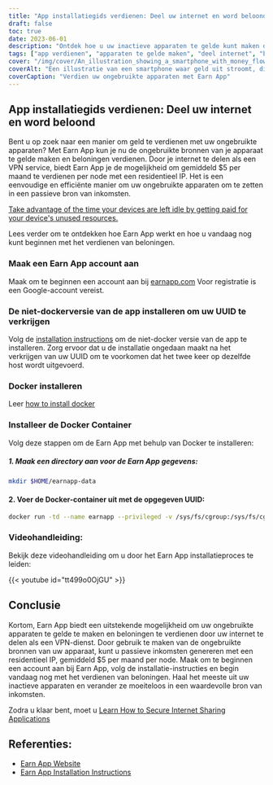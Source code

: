 ```yaml
---
title: "App installatiegids verdienen: Deel uw internet en word beloond"
draft: false
toc: true
date: 2023-06-01
description: "Ontdek hoe u uw inactieve apparaten te gelde kunt maken door uw internet te delen en beloningen te verdienen met Earn App."
tags: ["app verdienen", "apparaten te gelde maken", "deel internet", "beloningen verdienen", "passief inkomen", "apparaatbronnen", "VPN-dienst", "residentiële IP", "inactieve apparaten", "geld verdienen", "delen van internet", "app installatie verdienen", "docker installatie", "dokterscontainer", "app tutorial verdienen", "verdien app website", "installatie-instructies", "verdien app rekening", "niet-docker versie", "UUID", "docker installeren", "docker container installatie", "videohandleiding", "app referenties verdienen", "earn app website link", "instructies voor de installatie van de app verdienen"]
cover: "/img/cover/An_illustration_showing_a_smartphone_with_money_flowing_out.png"
coverAlt: "Een illustratie van een smartphone waar geld uit stroomt, die het concept voorstelt van het verdienen van beloningen door het delen van internetbronnen via de Earn App."
coverCaption: "Verdien uw ongebruikte apparaten met Earn App"
---
```


## App installatiegids verdienen: Deel uw internet en word beloond

Bent u op zoek naar een manier om geld te verdienen met uw ongebruikte apparaten? Met Earn App kun je nu de ongebruikte bronnen van je apparaat te gelde maken en beloningen verdienen. Door je internet te delen als een VPN service, biedt Earn App je de mogelijkheid om gemiddeld $5 per maand te verdienen per node met een residentieel IP. Het is een eenvoudige en efficiënte manier om uw ongebruikte apparaten om te zetten in een passieve bron van inkomsten.

[Take advantage of the time your devices are left idle by getting paid for your device's unused resources.](https://earnapp.com/i/GCL9QzB5)

Lees verder om te ontdekken hoe Earn App werkt en hoe u vandaag nog kunt beginnen met het verdienen van beloningen.

### Maak een Earn App account aan
Maak om te beginnen een account aan bij [earnapp.com](https://earnapp.com/i/GCL9QzB5) Voor registratie is een Google-account vereist.

### De niet-dockerversie van de app installeren om uw UUID te verkrijgen
Volg de [installation instructions](https://help.earnapp.com/hc/en-us/articles/10261224561553-Installation-instructions) om de niet-docker versie van de app te installeren. Zorg ervoor dat u de installatie ongedaan maakt na het verkrijgen van uw UUID om te voorkomen dat het twee keer op dezelfde host wordt uitgevoerd.

### Docker installeren

Leer [how to install docker](https://simeononsecurity.ch/other/creating-profitable-low-powered-crypto-miners/#installing-docker)

### Installeer de Docker Container
Volg deze stappen om de Earn App met behulp van Docker te installeren:

##### 1. Maak een directory aan voor de Earn App gegevens:

```bash
mkdir $HOME/earnapp-data
```

#### 2. Voer de Docker-container uit met de opgegeven UUID:

```bash
docker run -td --name earnapp --privileged -v /sys/fs/cgroup:/sys/fs/cgroup:ro -v $HOME/earnapp-data:/etc/earnapp -e "EARNAPP_UUID"="" -e 'PUID'='99' -e 'PGID'='100' --name earnapp fazalfarhan01/earnapp:lite
```

### Videohandleiding:
Bekijk deze videohandleiding om u door het Earn App installatieproces te leiden:

{{< youtube id="tt499o0OjGU" >}}


## Conclusie

Kortom, Earn App biedt een uitstekende mogelijkheid om uw ongebruikte apparaten te gelde te maken en beloningen te verdienen door uw internet te delen als een VPN-dienst. Door gebruik te maken van de ongebruikte bronnen van uw apparaat, kunt u passieve inkomsten genereren met een residentieel IP, gemiddeld $5 per maand per node. Maak om te beginnen een account aan bij Earn App, volg de installatie-instructies en begin vandaag nog met het verdienen van beloningen. Haal het meeste uit uw inactieve apparaten en verander ze moeiteloos in een waardevolle bron van inkomsten.

Zodra u klaar bent, moet u [Learn How to Secure Internet Sharing Applications](https://simeononsecurity.ch/other/how-to-secure-internet-sharing-applications/)

## Referenties:

- [Earn App Website](https://earnapp.com)
- [Earn App Installation Instructions](https://help.earnapp.com)